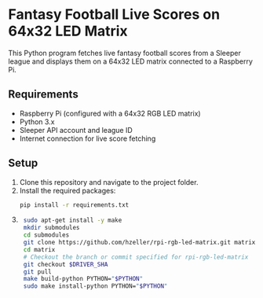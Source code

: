 # Fantasy Football Live Scores on 64x32 LED Matrix

This Python program fetches live fantasy football scores from a Sleeper league and displays them on a 64x32 LED matrix connected to a Raspberry Pi.

## Requirements

- Raspberry Pi (configured with a 64x32 RGB LED matrix)
- Python 3.x
- Sleeper API account and league ID
- Internet connection for live score fetching

## Setup

1. Clone this repository and navigate to the project folder.
2. Install the required packages:
   ```bash
   pip install -r requirements.txt
4.
   ```bash
    sudo apt-get install -y make
    mkdir submodules
    cd submodules
    git clone https://github.com/hzeller/rpi-rgb-led-matrix.git matrix
    cd matrix
    # Checkout the branch or commit specified for rpi-rgb-led-matrix
    git checkout $DRIVER_SHA
    git pull
    make build-python PYTHON="$PYTHON"
    sudo make install-python PYTHON="$PYTHON"

